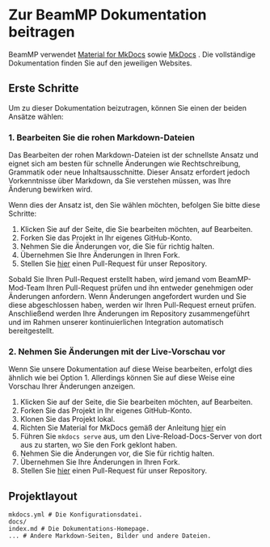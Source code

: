 # Zur BeamMP Dokumentation beitragen

BeamMP verwendet [Material for MkDocs](https://squidfunk.github.io/mkdocs-material) sowie [MkDocs](https://www.mkdocs.org) . Die vollständige Dokumentation finden Sie auf den jeweiligen Websites.

## Erste Schritte

Um zu dieser Dokumentation beizutragen, können Sie einen der beiden Ansätze wählen:

### 1. Bearbeiten Sie die rohen Markdown-Dateien

Das Bearbeiten der rohen Markdown-Dateien ist der schnellste Ansatz und eignet sich am besten für schnelle Änderungen wie Rechtschreibung, Grammatik oder neue Inhaltsausschnitte. Dieser Ansatz erfordert jedoch Vorkenntnisse über Markdown, da Sie verstehen müssen, was Ihre Änderung bewirken wird.

Wenn dies der Ansatz ist, den Sie wählen möchten, befolgen Sie bitte diese Schritte:

1. Klicken Sie auf der Seite, die Sie bearbeiten möchten, auf Bearbeiten.
2. Forken Sie das Projekt in Ihr eigenes GitHub-Konto.
3. Nehmen Sie die Änderungen vor, die Sie für richtig halten.
4. Übernehmen Sie Ihre Änderungen in Ihren Fork.
5. Stellen Sie [hier](https://github.com/BeamMP/Docs) einen Pull-Request für unser Repository.

Sobald Sie Ihren Pull-Request erstellt haben, wird jemand vom BeamMP-Mod-Team Ihren Pull-Request prüfen und ihn entweder genehmigen oder Änderungen anfordern. Wenn Änderungen angefordert wurden und Sie diese abgeschlossen haben, werden wir Ihren Pull-Request erneut prüfen. Anschließend werden Ihre Änderungen im Repository zusammengeführt und im Rahmen unserer kontinuierlichen Integration automatisch bereitgestellt.

### 2. Nehmen Sie Änderungen mit der Live-Vorschau vor

Wenn Sie unsere Dokumentation auf diese Weise bearbeiten, erfolgt dies ähnlich wie bei Option 1. Allerdings können Sie auf diese Weise eine Vorschau Ihrer Änderungen anzeigen.

1. Klicken Sie auf der Seite, die Sie bearbeiten möchten, auf Bearbeiten.
2. Forken Sie das Projekt in Ihr eigenes GitHub-Konto.
3. Klonen Sie das Projekt lokal.
4. Richten Sie Material for MkDocs gemäß der Anleitung [hier](https://squidfunk.github.io/mkdocs-material/getting-started/) ein
5. Führen Sie `mkdocs serve` aus, um den Live-Reload-Docs-Server von dort aus zu starten, wo Sie den Fork geklont haben.
6. Nehmen Sie die Änderungen vor, die Sie für richtig halten.
7. Übernehmen Sie Ihre Änderungen in Ihren Fork.
8. Stellen Sie [hier](https://github.com/BeamMP/Docs) einen Pull-Request für unser Repository.

## Projektlayout

```
mkdocs.yml # Die Konfigurationsdatei.
docs/
index.md # Die Dokumentations-Homepage.
... # Andere Markdown-Seiten, Bilder und andere Dateien.
```
